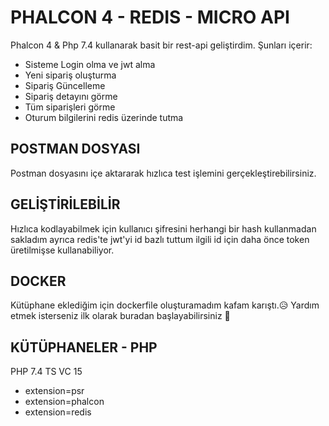 # PHALCON 4 - REDIS - MICRO API

Phalcon 4 & Php 7.4 kullanarak basit bir rest-api geliştirdim.
Şunları içerir:

- Sisteme Login olma ve jwt alma
- Yeni sipariş oluşturma
- Sipariş Güncelleme
- Sipariş detayını görme
- Tüm siparişleri görme
- Oturum bilgilerini redis üzerinde tutma

## POSTMAN DOSYASI

Postman dosyasını içe aktararak hızlıca test işlemini gerçekleştirebilirsiniz.

## GELİŞTİRİLEBİLİR

Hızlıca kodlayabilmek için kullanıcı şifresini herhangi bir hash kullanmadan sakladım ayrıca redis'te jwt'yi id bazlı tuttum ilgili id için daha önce token üretilmişse kullanabiliyor.

## DOCKER

Kütüphane eklediğim için dockerfile oluşturamadım kafam karıştı.😥  Yardım etmek isterseniz ilk olarak buradan başlayabilirsiniz 🥳


## KÜTÜPHANELER - PHP

PHP 7.4 TS VC 15

- extension=psr
- extension=phalcon
- extension=redis

